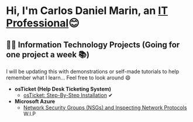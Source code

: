 <h1>Hi, I'm Carlos Daniel Marin, an <a href="https://www.linkedin.com/in/carlos-marin-05210317a/">IT Professional</a>😊</h1>

<h2>👨‍💻 Information Technology Projects (Going for one project a week 📚)</h2>

I will be updating this with demonstrations or self-made tutorials to help remember what I learn... Feel free to look around 😄

- <b>osTicket (Help Desk Ticketing System)</b>
  - [osTicket: Step-By-Step Installation](https://github.com/CarlosMHEX/osticket-prereqs) ✔
- <b>Microsoft Azure</b>
  - [Network Security Groups (NSGs) and Inspecting Network Protocols](https://github.com/CarlosMHEX/NSGs-Inspecting-Network-Protocols) W.I.P
